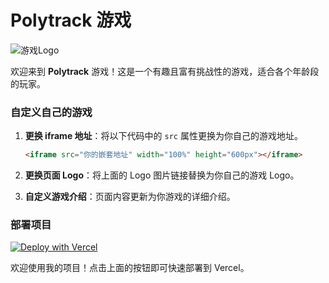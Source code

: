 # Polytrack 游戏

![游戏Logo](https://github.com/user-attachments/assets/42228fbf-a839-4e74-8d9a-c337f86e1e58)

欢迎来到 **Polytrack** 游戏！这是一个有趣且富有挑战性的游戏，适合各个年龄段的玩家。

### 自定义自己的游戏

1. **更换 iframe 地址**：将以下代码中的 `src` 属性更换为你自己的游戏地址。

   ```html
   <iframe src="你的嵌套地址" width="100%" height="600px"></iframe>

2. **更换页面 Logo**：将上面的 Logo 图片链接替换为你自己的游戏 Logo。

3. **自定义游戏介绍**：页面内容更新为你游戏的详细介绍。

### 部署项目

[![Deploy with Vercel](https://vercel.com/button)](https://vercel.com/import/project?template=https://github.com/niemingxing/polytrack)

欢迎使用我的项目！点击上面的按钮即可快速部署到 Vercel。

